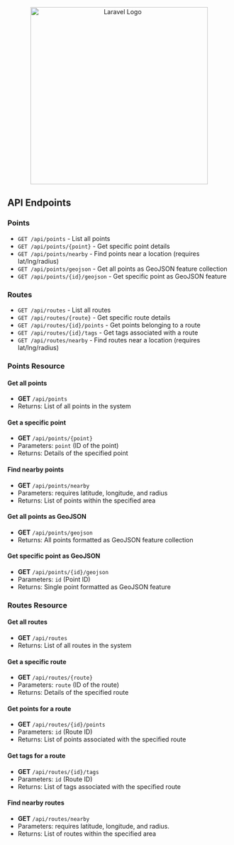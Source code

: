 <p align="center"><a href="https://laravel.com" target="_blank"><img src="https://raw.githubusercontent.com/laravel/art/master/logo-lockup/5%20SVG/2%20CMYK/1%20Full%20Color/laravel-logolockup-cmyk-red.svg" width="400" alt="Laravel Logo"></a></p>


## API Endpoints

### Points
- `GET /api/points` - List all points
- `GET /api/points/{point}` - Get specific point details
- `GET /api/points/nearby` - Find points near a location (requires lat/lng/radius)
- `GET /api/points/geojson` - Get all points as GeoJSON feature collection
- `GET /api/points/{id}/geojson` - Get specific point as GeoJSON feature

### Routes
- `GET /api/routes` - List all routes
- `GET /api/routes/{route}` - Get specific route details
- `GET /api/routes/{id}/points` - Get points belonging to a route
- `GET /api/routes/{id}/tags` - Get tags associated with a route
- `GET /api/routes/nearby` - Find routes near a location (requires lat/lng/radius)

### Points Resource

#### Get all points
- **GET** `/api/points`
- Returns: List of all points in the system

#### Get a specific point
- **GET** `/api/points/{point}`
- Parameters: `point` (ID of the point)
- Returns: Details of the specified point

#### Find nearby points
- **GET** `/api/points/nearby`
- Parameters: requires latitude, longitude, and radius
- Returns: List of points within the specified area

#### Get all points as GeoJSON
- **GET** `/api/points/geojson`
- Returns: All points formatted as GeoJSON feature collection

#### Get specific point as GeoJSON
- **GET** `/api/points/{id}/geojson`
- Parameters: `id` (Point ID)
- Returns: Single point formatted as GeoJSON feature

### Routes Resource

#### Get all routes
- **GET** `/api/routes`
- Returns: List of all routes in the system

#### Get a specific route
- **GET** `/api/routes/{route}`
- Parameters: `route` (ID of the route)
- Returns: Details of the specified route

#### Get points for a route
- **GET** `/api/routes/{id}/points`
- Parameters: `id` (Route ID)
- Returns: List of points associated with the specified route

#### Get tags for a route
- **GET** `/api/routes/{id}/tags`
- Parameters: `id` (Route ID)
- Returns: List of tags associated with the specified route

#### Find nearby routes
- **GET** `/api/routes/nearby`
- Parameters: requires latitude, longitude, and radius.
- Returns: List of routes within the specified area
